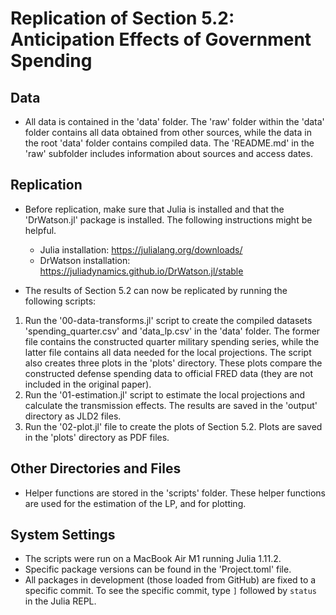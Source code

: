 # Replication of Section 5.2: Anticipation Effects of Government Spending
## Data

- All data is contained in the 'data' folder. The 'raw' folder within the 'data' folder contains all data obtained from other sources, while the data in the root 'data' folder contains compiled data. The 'README.md' in the 'raw' subfolder includes information about sources and access dates.

## Replication

- Before replication, make sure that Julia is installed and that the 'DrWatson.jl' package is installed. The following instructions might be helpful. 
   - Julia installation: https://julialang.org/downloads/
   - DrWatson installation: https://juliadynamics.github.io/DrWatson.jl/stable

- The results of Section 5.2 can now be replicated by running the following scripts: 

1. Run the '00-data-transforms.jl' script to create the compiled datasets 'spending_quarter.csv' and 'data_lp.csv' in the 'data' folder. The former file contains the constructed quarter military spending series, while the latter file contains all data needed for the local projections. The script also creates three plots in the 'plots' directory. These plots compare the constructed defense spending data to official FRED data (they are not included in the original paper). 
2. Run the '01-estimation.jl' script to estimate the local projections and calculate the transmission effects. The results are saved in the 'output' directory as JLD2 files.
3. Run the '02-plot.jl' file to create the plots of Section 5.2. Plots are saved in the 'plots' directory as PDF files.

## Other Directories and Files
- Helper functions are stored in the 'scripts' folder. These helper functions are used for the estimation of the LP, and for plotting. 
## System Settings 
 - The scripts were run on a MacBook Air M1 running Julia 1.11.2. 
 - Specific package versions can be found in the 'Project.toml' file. 
 - All packages in development (those loaded from GitHub) are fixed to a specific commit. To see the specific commit, type `]` followed by `status` in the Julia REPL.
